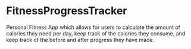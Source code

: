 # FitnessProgressTracker

Personal Fitness App which allows for users to calculate the amount of calories they need per day, keep track of the calories they consume, and keep track of the before and after progress they have made.
